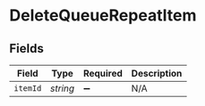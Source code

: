 # DeleteQueueRepeatItem


## Fields

| Field              | Type               | Required           | Description        |
| ------------------ | ------------------ | ------------------ | ------------------ |
| `itemId`           | *string*           | :heavy_minus_sign: | N/A                |